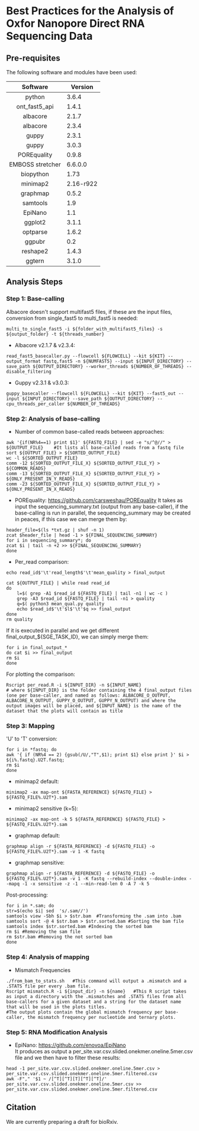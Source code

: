 # Best Practices for the Analysis of Oxfor Nanopore Direct RNA Sequencing Data

## Pre-requisites

The following software and modules have been used:

|**Software**| **Version** |
|:---------:|-------------|
| python    | 3.6.4 |
| ont_fast5_api | 1.4.1 |
| albacore | 2.1.7 |
| albacore | 2.3.4 |
| guppy | 2.3.1  |
| guppy  | 3.0.3  |
| POREquality | 0.9.8 |
| EMBOSS stretcher | 6.6.0.0 |
| biopython | 1.73 |
| minimap2  | 2.16-r922    |
| graphmap  | 0.5.2  |
| samtools | 1.9 |
| EpiNano | 1.1 |
| ggplot2 | 3.1.1 |
| optparse | 1.6.2 |
| ggpubr | 0.2 |
| reshape2 | 1.4.3 |
| ggtern | 3.1.0 |


## Analysis Steps 

### Step 1: Base-calling

Albacore doesn't support multifast5 files, if these are the input files, conversion from single_fast5 to multi_fast5 is needed:
>
	multi_to_single_fast5 -i ${folder_with_multifast5_files} -s ${output_folder} -t ${threads_number} 
	
* Albacore v2.1.7 & v2.3.4:
```{r, engine='bash', count_lines}
read_fast5_basecaller.py --flowcell ${FLOWCELL} --kit ${KIT} --output_format fastq,fast5 -n ${NUMFAST5} --input ${INPUT_DIRECTORY} --save_path ${OUTPUT_DIRECTORY} --worker_threads ${NUMBER_OF_THREADS} --disable_filtering
```

* Guppy v2.3.1 & v3.0.3:
```{r, engine='bash', count_lines}
guppy_basecaller --flowcell ${FLOWCELL} --kit ${KIT} --fast5_out --input ${INPUT_DIRECTORY} --save_path ${OUTPUT_DIRECTORY} --cpu_threads_per_caller ${NUMBER_OF_THREADS}
```
### Step 2: Analysis of base-calling

* Number of common base-called reads between approaches:
```{r, engine='bash', count_lines}
awk '{if(NR%4==1) print $1}' ${FASTQ_FILE} | sed -e "s/^@//" > ${OUTPUT_FILE}    #It lists all base-called reads from a fastq file
sort ${OUTPUT_FILE} > ${SORTED_OUTPUT_FILE}
wc -l ${SORTED_OUTPUT_FILE}
comm -12 ${SORTED_OUTPUT_FILE_X} ${SORTED_OUTPUT_FILE_Y} > ${COMMON_READS}
comm -13 ${SORTED_OUTPUT_FILE_X} ${SORTED_OUTPUT_FILE_Y} > ${ONLY_PRESENT_IN_Y_READS}
comm -23 ${SORTED_OUTPUT_FILE_X} ${SORTED_OUTPUT_FILE_Y} > ${ONLY_PRESENT_IN_X_READS}
```
* POREquality:
https://github.com/carsweshau/POREquality
It takes as input the sequencing_summary.txt (output from any base-caller), if the base-calling is run in parallel, the sequencing_summary may be created in peaces, if this case we can merge them by:
```{r, engine='bash', count_lines}
header_file=$(ls *txt.gz | shuf -n 1)
zcat $header_file | head -1 > ${FINAL_SEQUENCING_SUMMARY}
for i in sequencing_summary*; do
zcat $i | tail -n +2 >> ${FINAL_SEQUENCING_SUMMARY}
done
```
* Per_read comparison:
```{r, engine='bash', count_lines}
echo read_id$'\t'read_length$'\t'mean_quality > final_output

cat ${OUTPUT_FILE} | while read read_id
do
	l=$( grep -A1 $read_id ${FASTQ_FILE} | tail -n1 | wc -c )
	grep -A3 $read_id ${FASTQ_FILE} | tail -n1 > quality
	q=$( python3 mean_qual.py quality
	echo $read_id$'\t'$l$'\t'$q >> final_output
done
rm quality
```
If it is executed in parallel and we get different final_output_${SGE_TASK_ID}, we can simply merge them:
```{r, engine='bash', count_lines}
for i in final_output_*
do cat $i >> final_output
rm $i
done
```
For plotting the comparison:
```{r, engine='bash', count_lines}
Rscript per_read.R -i ${INPUT_DIR} -n ${INPUT_NAME}
# where ${INPUT_DIR} is the folder containing the 4 final_output files (one per base-caller, and named as follows: ALBACORE_O_OUTPUT, ALBACORE_N_OUTPUT, GUPPY_O_OUTPUT, GUPPY_N_OUTPUT) and where the output images will be placed, and ${INPUT_NAME} is the name of the dataset that the plots will contain as title
```

### Step 3: Mapping

'U' to 'T' conversion:
```{r, engine='bash', count_lines}
for i in *fastq; do
awk '{ if (NR%4 == 2) {gsub(/U/,"T",$1); print $1} else print }' $i > ${i%.fastq}.U2T.fastq;
rm $i
done
```
* minimap2 default:
```{r, engine='bash', count_lines}
minimap2 -ax map-ont ${FASTA_REFERENCE} ${FASTQ_FILE} > ${FASTQ_FILE%.U2T*}.sam
```
* minimap2 sensitive (k=5):
```
minimap2 -ax map-ont -k 5 ${FASTA_REFERENCE} ${FASTQ_FILE} > ${FASTQ_FILE%.U2T*}.sam
```

* graphmap default:
```{r, engine='bash', count_lines}
graphmap align -r ${FASTA_REFERENCE} -d ${FASTQ_FILE} -o ${FASTQ_FILE%.U2T*}.sam -v 1 -K fastq
```

* graphmap sensitive:
```{r, engine='bash', count_lines}
graphmap align -r ${FASTA_REFERENCE} -d ${FASTQ_FILE} -o ${FASTQ_FILE%.U2T*}.sam -v 1 -K fastq --rebuild-index --double-index --mapq -1 -x sensitive -z -1 --min-read-len 0 -A 7 -k 5
```

Post-processing:
```{r, engine='bash', count_lines}
for i in *.sam; do
str=$(echo $i| sed  's/.sam//')
samtools view -Sbh $i > $str.bam  #Transforming the .sam into .bam
samtools sort -@ 4 $str.bam > $str.sorted.bam #Sorting the bam file
samtools index $str.sorted.bam #Indexing the sorted bam
rm $i #Removing the sam file
rm $str.bam #Removing the not sorted bam
done
```


### Step 4: Analysis of mapping

* Mismatch Frequencies
```
./from_bam_to_stats.sh   #This command will output a .mismatch and a .STATS file per every .bam file.
Rscript mismatch.R -i ${input_dir} -n ${name}   #This R script takes as input a directory with the .mismatches and .STATS files from all base-callers for a given dataset and a string for the dataset name that will be used in the plots titles. 
#The output plots contain the global mismatch frequency per base-caller, the mismatch frequency per nucleotide and ternary plots.
```

### Step 5: RNA Modification Analysis

* EpiNano: https://github.com/enovoa/EpiNano  
It produces as output a per_site.var.csv.slided.onekmer.oneline.5mer.csv file and we then have to filter these results:
```{r, engine='bash', count_lines}
head -1 per_site.var.csv.slided.onekmer.oneline.5mer.csv > per_site.var.csv.slided.onekmer.oneline.5mer.filtered.csv
awk -F"," '$1 ~ /[^T][^T][T][^T][^T]/' per_site.var.csv.slided.onekmer.oneline.5mer.csv >> per_site.var.csv.slided.onekmer.oneline.5mer.filtered.csv
```

## Citation

We are currently preparing a draft for bioRxiv. 


